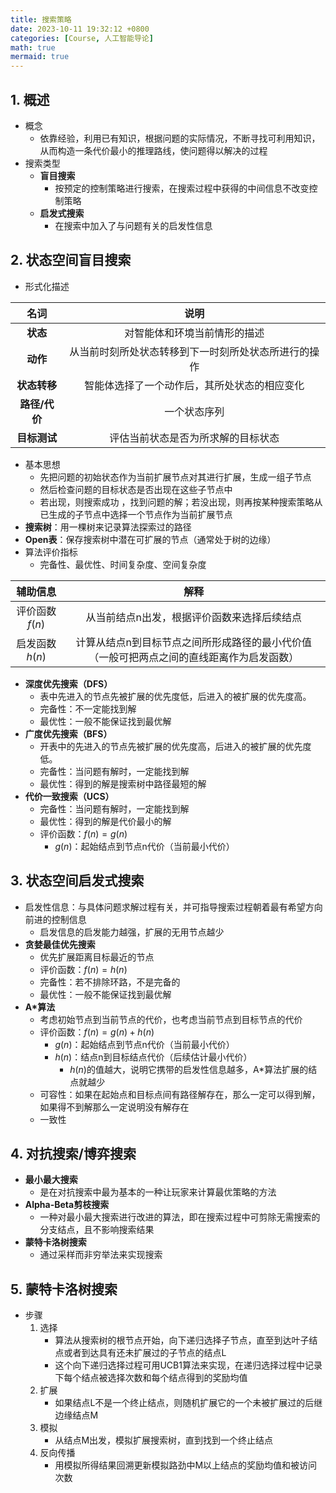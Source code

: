 ```yaml
---
title: 搜索策略
date: 2023-10-11 19:32:12 +0800
categories: [Course, 人工智能导论]
math: true
mermaid: true
---
```



## 1. 概述

- 概念
	- 依靠经验，利用已有知识，根据问题的实际情况，不断寻找可利用知识，从而构造一条代价最小的推理路线，使问题得以解决的过程
- 搜索类型
	- **盲目搜索**
		- 按预定的控制策略进行搜索，在搜索过程中获得的中间信息不改变控制策略
	- **启发式搜索**
		- 在搜索中加入了与问题有关的启发性信息


## 2. 状态空间盲目搜索

- 形式化描述

|名词|说明|
|:--:|:--:|
|**状态**|对智能体和环境当前情形的描述|
|**动作**|从当前时刻所处状态转移到下一时刻所处状态所进行的操作|
|**状态转移**|智能体选择了一个动作后，其所处状态的相应变化|
|**路径/代价**|一个状态序列|
|**目标测试**|评估当前状态是否为所求解的目标状态|

- 基本思想
	- 先把问题的初始状态作为当前扩展节点对其进行扩展，生成一组子节点
	- 然后检查问题的目标状态是否出现在这些子节点中
	- 若出现，则搜索成功 ，找到问题的解；若没出现，则再按某种搜索策略从已生成的子节点中选择一个节点作为当前扩展节点
- **搜索树**：用一棵树来记录算法探索过的路径
- **Open表**：保存搜索树中潜在可扩展的节点（通常处于树的边缘）
- 算法评价指标
	- 完备性、最优性、时间复杂度、空间复杂度

|辅助信息|解释|
|:--:|:--:|
|评价函数$f(n)$|从当前结点n出发，根据评价函数来选择后续结点|
|启发函数$h(n)$|计算从结点n到目标节点之间所形成路径的最小代价值（一般可把两点之间的直线距离作为启发函数）|

- **深度优先搜索（DFS）**
	- 表中先进入的节点先被扩展的优先度低，后进入的被扩展的优先度高。
	- 完备性：不一定能找到解
	- 最优性：一般不能保证找到最优解
- **广度优先搜索（BFS）**
	- 开表中的先进入的节点先被扩展的优先度高，后进入的被扩展的优先度低。
	- 完备性：当问题有解时，一定能找到解
	- 最优性：得到的解是搜索树中路径最短的解
- **代价一致搜索（UCS）**
	- 完备性：当问题有解时，一定能找到解
	- 最优性：得到的解是代价最小的解
	- 评价函数：$f(n)=g(n)$
		- $g(n)$：起始结点到节点n代价（当前最小代价）


## 3. 状态空间启发式搜索

- 启发性信息：与具体问题求解过程有关，并可指导搜索过程朝着最有希望方向前进的控制信息
	- 启发信息的启发能力越强，扩展的无用节点越少
- **贪婪最佳优先搜索**
	- 优先扩展距离目标最近的节点
	- 评价函数：$f(n) = h(n)$
	- 完备性：若不排除环路，不是完备的
	- 最优性：一般不能保证找到最优解
- **A\*算法**
	- 考虑初始节点到当前节点的代价，也考虑当前节点到目标节点的代价
	- 评价函数：$f(n)=g(n)+h(n)$
		- $g(n)$：起始结点到节点n代价（当前最小代价）
		- $h(n)$：结点n到目标结点代价（后续估计最小代价）
			- $h(n)$的值越大，说明它携带的启发性信息越多，A*算法扩展的结点就越少
	- 可容性：如果在起始点和目标点间有路径解存在，那么一定可以得到解，如果得不到解那么一定说明没有解存在
	- 一致性


## 4. 对抗搜索/博弈搜索

- **最小最大搜索**
	- 是在对抗搜索中最为基本的一种让玩家来计算最优策略的方法
- **Alpha-Beta剪枝搜索**
	- 一种对最小最大搜索进行改进的算法，即在搜索过程中可剪除无需搜索的分支结点，且不影响搜索结果
- **蒙特卡洛树搜索**
	- 通过采样而非穷举法来实现搜索


## 5. 蒙特卡洛树搜索

- 步骤
	1. 选择
		- 算法从搜索树的根节点开始，向下递归选择子节点，直至到达叶子结点或者到达具有还未扩展过的子节点的结点L
		- 这个向下递归选择过程可用UCB1算法来实现，在递归选择过程中记录下每个结点被选择次数和每个结点得到的奖励均值
	2. 扩展
		- 如果结点L不是一个终止结点，则随机扩展它的一个未被扩展过的后继边缘结点M
	3. 模拟
		- 从结点M出发，模拟扩展搜索树，直到找到一个终止结点
	4. 反向传播
		- 用模拟所得结果回溯更新模拟路劲中M以上结点的奖励均值和被访问次数
